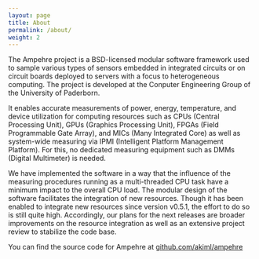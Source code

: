 ```yaml
---
layout: page
title: About
permalink: /about/
weight: 2
---
```


The Ampehre project is a BSD-licensed modular software framework used to sample various types of sensors embedded in integrated circuits or on circuit boards
deployed to servers with a focus to heterogeneous computing. The project is developed at the Conputer Engineering Group of the University of Paderborn.

It enables accurate measurements of power, energy, temperature, and device utilization for computing resources such as CPUs (Central Processing Unit),
GPUs (Graphics Processing Unit), FPGAs (Field Programmable Gate Array), and MICs (Many Integrated Core) as well as system-wide measuring via IPMI (Intelligent Platform Management Platform).
For this, no dedicated measuring equipment such as DMMs (Digital Multimeter) is needed.

We have implemented the software in a way that the influence of the measuring procedures running as a multi-threaded CPU task have a minimum impact to the overall CPU load.
The modular design of the software facilitates the integration of new resources.
Though it has been enabled to integrate new resources since version v0.5.1, the effort to do so is still quite high.
Accordingly, our plans for the next releases are broader improvements on the resource integration as well as an extensive project review to stabilize the code base.

You can find the source code for Ampehre at [github.com/akiml/ampehre](https://github.com/akiml/ampehre)
